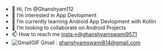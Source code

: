 - 👋 Hi, I’m @Ghanshyam112
- 👀 I’m interested in App Devlopment
- 🌱 I’m currently learning Android App Devlopment with Kotlin 
- 💞️ I’m looking to collaborate on Android Projects
- 📫 How to reach me [insta->@ghanshyamswami9571](https://www.instagram.com/ghanshyamswami9571/)   
-  ![GmailGIF](https://user-images.githubusercontent.com/99789528/186158113-c47500b8-e18e-4e61-bb35-c26daccac250.gif)
   Gmail : ghanshyamswami814@gmail.com

<!---
Ghanshyam112/Ghanshyam112 is a ✨ special ✨ repository because its `README.md` (this file) appears on your GitHub profile.
You can click the Preview link to take a look at your changes.
--->
